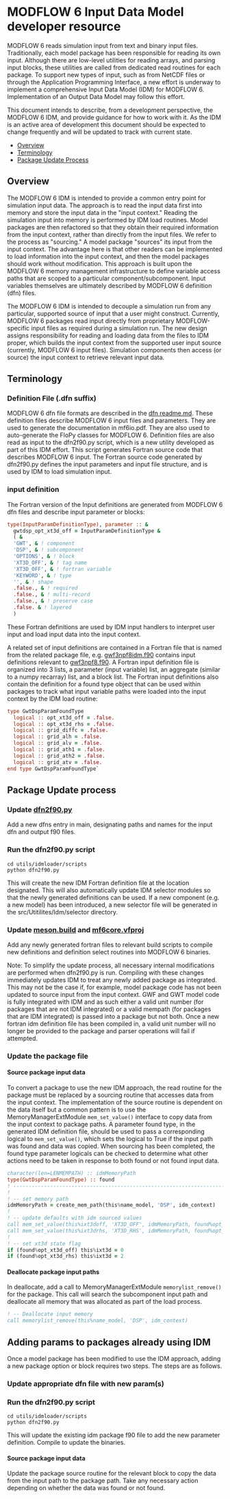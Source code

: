 # MODFLOW 6 Input Data Model developer resource

MODFLOW 6 reads simulation input from text and binary input files.  Traditionally, each model package has been responsible for reading its own input.  Although there are low-level utilities for reading arrays, and parsing input blocks, these utilities are called from dedicated read routines for each package.  To support new types of input, such as from NetCDF files or through the Application Programming Interface, a new effort is underway to implement a comprehensive Input Data Model (IDM) for MODFLOW 6.  Implementation of an Output Data Model may follow this effort.

This document intends to describe, from a development perspective, the MODFLOW 6 IDM, and provide guidance for how to work with it. As the IDM is an active area of development this document should be expected to change frequently and will be updated to track with current state.

* [Overview](#overview)
* [Terminology](#terminology)
* [Package Update Process](#package-update-process)

## Overview
The MODFLOW 6 IDM is intended to provide a common entry point for simulation input data.  The approach is to read the input data first into memory and store the input data in the "input context."  Reading the simulation input into memory is performed by IDM load routines.  Model packages are then refactored so that they obtain their required information from the input context, rather than directly from the input files.  We refer to the process as "sourcing."  A model package "sources" its input from the input context.  The advantage here is that other readers can be implemented to load information into the input context, and then the model packages should work without modification.   This approach is built upon the MODFLOW 6 memory management infrastructure to define variable access paths that are scoped to a particular component/subcomponent. Input variables themselves are ultimately described by MODFLOW 6 definition (dfn) files.

The MODFLOW 6 IDM is intended to decouple a simulation run from any particular, supported source of input that a user might construct. Currently,  MODFLOW 6 packages read input directly from proprietary MODFLOW-specific input files as required during a simulation run. The new design assigns responsibility for reading and loading data from the files to IDM proper, which builds the input context from the supported user input source (currently, MODFLOW 6 input files). Simulation components then access (or source) the input context to retrieve relevant input data.

## Terminology
### Definition File (.dfn suffix)
MODFLOW 6 dfn file formats are described in the [dfn readme.md](../../doc/mf6io/mf6ivar/readme.md). These definition files describe MODFLOW 6 input files and parameters.  They are used to generate the documentation in mf6io.pdf.  They are also used to auto-generate the FloPy classes for MODFLOW 6. Definition files are also read as input to the dfn2f90.py script, which is a new utility developed as part of this IDM effort.  This script generates Fortran source code that describes MODFLOW 6 input.  The Fortran source code generated by dfn2f90.py defines the input parameters and input file structure, and is used by IDM to load simulation input.
### input definition
The Fortran version of the Input definitions are generated from MODFLOW 6 dfn files and describe input parameter or blocks:

```fortran
type(InputParamDefinitionType), parameter :: &
  gwtdsp_opt_xt3d_off = InputParamDefinitionType &
  ( &
  'GWT', & ! component
  'DSP', & ! subcomponent
  'OPTIONS', & ! block
  'XT3D_OFF', & ! tag name
  'XT3D_OFF', & ! fortran variable
  'KEYWORD', & ! type
  '', & ! shape
  .false., & ! required
  .false., & ! multi-record
  .false., & ! preserve case
  .false. & ! layered
  )
```    

These Fortran definitions are used by IDM input handlers to interpret user input and load input data into the input context.

A related set of input definitions are contained in a Fortran file that is named from the related package file, e.g. [gwf3npf8idm.f90](../../src/Model/GroundWaterFlow/gwf3npf8idm.f90) contains input definitions relevant to [gwf3npf8.f90](../../src/Model/GroundWaterFlow/gwf3npf8.f90). A Fortran input definition file is organized into 3 lists, a parameter (input variable) list, an aggregate (similar to a numpy recarray) list, and a block list.  The Fortran input definitions also contain the definition for a found type object that can be used within packages to track what input variable paths were loaded into the input context by the IDM load routine:

```fortran
type GwtDspParamFoundType
  logical :: opt_xt3d_off = .false.
  logical :: opt_xt3d_rhs = .false.
  logical :: grid_diffc = .false.
  logical :: grid_alh = .false.
  logical :: grid_alv = .false.
  logical :: grid_ath1 = .false.
  logical :: grid_ath2 = .false.
  logical :: grid_atv = .false.
end type GwtDspParamFoundType`
```
## Package Update process
###	Update [dfn2f90.py](scripts/dfn2f90.py)
Add a new dfns entry in main, designating paths and names for the input dfn and output f90 files.
### Run the dfn2f90.py script
```shell
cd utils/idmloader/scripts
python dfn2f90.py
```
This will create the new IDM Fortran definition file at the location designated.  This will also automatically update IDM selector modules so that the newly generated definitions can be used.  If a new component (e.g. a new model) has been introduced, a new selector file will be generated in the src/Utitilites/Idm/selector directory.
### Update [meson.build](../../src/meson.build) and [mf6core.vfproj](../../msvs/mf6core.vfproj)
Add any newly generated fortran files to relevant build scripts to compile new definitions and definition select routines into MODFLOW 6 binaries.

Note:  To simplify the update process, all necessary internal modifications are performed when dfn2f90.py is run.  Compiling with these changes immediately updates IDM to treat any newly added package as integrated.  This may not be the case if, for example, model package code has not been updated to source input from the input context.  GWF and GWT model code is fully integrated with IDM and as such either a valid unit number (for packages that are not IDM integrated) or a valid mempath (for packages that are IDM integrated) is passed into a package but not both.  Once a new fortran idm definition file has been compiled in, a valid unit number will no longer be provided to the package and parser operations will fail if attempted.
### Update the package file
#### Source package input data 
To convert a package to use the new IDM approach, the read routine for the package must be replaced by a sourcing routine that accesses data from the input context.  The implementation of the source routine is dependent on the data itself but a common pattern is to use the MemoryManagerExtModule `mem_set_value()` interface to copy data from the input context to package paths.  A parameter found type, in the generated IDM definition file, should be used to pass a corresponding logical to `mem_set_value()`, which sets the logical to True if the input path was found and data was copied.  When sourcing has been completed, the found type parameter logicals can be checked to determine what other actions need to be taken in response to both found or not found input data.

```fortran
character(len=LENMEMPATH) :: idmMemoryPath
type(GwtDspParamFoundType) :: found
! ------------------------------------------------------------------------------
!
! -- set memory path
idmMemoryPath = create_mem_path(this%name_model, 'DSP', idm_context)
!
! -- update defaults with idm sourced values
call mem_set_value(this%ixt3doff, 'XT3D_OFF', idmMemoryPath, found%opt_xt3d_off)
call mem_set_value(this%ixt3drhs, 'XT3D_RHS', idmMemoryPath, found%opt_xt3d_rhs)
!
! -- set xt3d state flag
if (found%opt_xt3d_off) this%ixt3d = 0
if (found%opt_xt3d_rhs) this%ixt3d = 2
```

#### Deallocate package input paths
In deallocate, add a call to MemoryManagerExtModule `memorylist_remove()` for the package.  This call will search the subcomponent input path and deallocate all memory that was allocated as part of the load process.

```fortran
! -- Deallocate input memory
call memorylist_remove(this%name_model, 'DSP', idm_context)
```

## Adding params to packages already using IDM

Once a model package has been modified to use the IDM approach, adding a new package option or block requires two steps.  The steps are as follows. 

### Update appropriate dfn file with new param(s)
### Run the dfn2f90.py script
```shell
cd utils/idmloader/scripts
python dfn2f90.py
```

This will update the existing idm package f90 file to add the new parameter definition.  Compile to update the binaries.
#### Source package input data
Update the package source routine for the relevant block to copy the data from the input path to the package path. Take any necessary action depending on whether the data was found or not found. 
